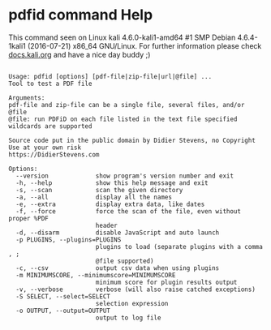 # pdfid command Help
 
 This command seen on Linux kali 4.6.0-kali1-amd64 #1 SMP Debian 4.6.4-1kali1 (2016-07-21) x86_64 GNU/Linux. For further information please check [docs.kali.org](docs.kali.org) and have a nice day buddy ;) 

~~~

Usage: pdfid [options] [pdf-file|zip-file|url|@file] ...
Tool to test a PDF file

Arguments:
pdf-file and zip-file can be a single file, several files, and/or @file
@file: run PDFiD on each file listed in the text file specified
wildcards are supported

Source code put in the public domain by Didier Stevens, no Copyright
Use at your own risk
https://DidierStevens.com

Options:
  --version             show program's version number and exit
  -h, --help            show this help message and exit
  -s, --scan            scan the given directory
  -a, --all             display all the names
  -e, --extra           display extra data, like dates
  -f, --force           force the scan of the file, even without proper %PDF
                        header
  -d, --disarm          disable JavaScript and auto launch
  -p PLUGINS, --plugins=PLUGINS
                        plugins to load (separate plugins with a comma , ;
                        @file supported)
  -c, --csv             output csv data when using plugins
  -m MINIMUMSCORE, --minimumscore=MINIMUMSCORE
                        minimum score for plugin results output
  -v, --verbose         verbose (will also raise catched exceptions)
  -S SELECT, --select=SELECT
                        selection expression
  -o OUTPUT, --output=OUTPUT
                        output to log file

~~~
